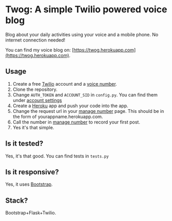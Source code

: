 # Twog: A simple Twilio powered voice blog

Blog about your daily activities using your voice and a mobile phone. No internet connection needed!

You can find my voice blog on: [https://twog.herokuapp.com](https://twog.herokuapp.com).

## Usage
1. Create a free [Twilio](https://www.twilio.com) account and a [voice number](https://www.twilio.com/user/account/phone-numbers/incoming).
2. Clone the repository.
3. Change `AUTH_TOKEN` and `ACCOUNT_SID` in `config.py`. You can find them under [account settings](https://www.twilio.com/user/account/settings)
4. Create a [Heroku](https://heroku.com) app and push your code into the app.
5. Change the request url in your [manage number](https://www.twilio.com/user/account/phone-numbers/incoming) page. This should be in the form of yourappname.herokuapp.com.
6. Call the number in [manage number](https://www.twilio.com/user/account/phone-numbers/incoming) to record your first post.
7. Yes it's that simple.

## Is it tested?
Yes, it's that good. You can find tests in `tests.py`

## Is it responsive?
Yes, it uses [Bootstrap](http://getbootstrap.com/).

## Stack?
Bootstrap+Flask+Twilio.
